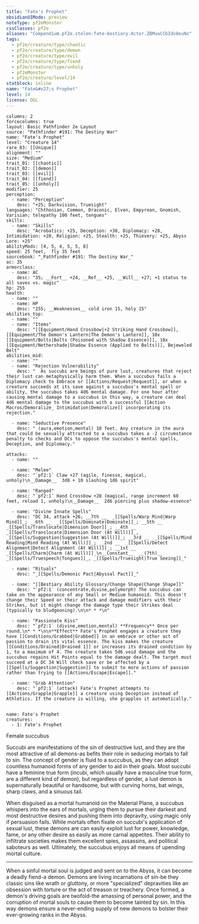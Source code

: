 ```yaml
---
title: "Fate's Prophet"
obsidianUIMode: preview
noteType: pf2eMonster
cssClasses: pf2e
aliases: "Compendium.pf2e.stolen-fate-bestiary.Actor.ZBMuaCCbIdv8euNx" 
tags:
  - pf2e/creature/type/chaotic
  - pf2e/creature/type/demon
  - pf2e/creature/type/evil
  - pf2e/creature/type/fiend
  - pf2e/creature/type/unholy
  - pf2eMonster
  - pf2e/creature/level/14
statblock: inline
name: "Fate&#x27;s Prophet"
level: 14
license: OGL
---
```


```statblock
columns: 2
forcecolumns: true
layout: Basic Pathfinder 2e Layout
source: "Pathfinder #191: The Destiny War"
name: "Fate's Prophet"
level: "Creature 14"
rare_03: [[Unique]]
alignment: ""
size: "Medium"
trait_01: [[chaotic]]
trait_02: [[demon]]
trait_03: [[evil]]
trait_04: [[fiend]]
trait_05: [[unholy]]
modifier: 25
perception:
  - name: "Perception"
    desc: "+25; Darkvision, Truesight"
languages: "Chthonian, Common, Draconic, Elven, Empyrean, Gnomish, Varisian; telepathy 100 feet, tongues"
skills:
  - name: "Skills"
    desc: "Acrobatics: +25, Deception: +30, Diplomacy: +28, Intimidation: +28, Religion: +25, Stealth: +25, Thievery: +25, Abyss Lore: +25"
abilityMods: [4, 5, 4, 5, 5, 8]
speed: 25 feet,  fly 35 feet
sourcebook: "_Pathfinder #191: The Destiny War_"
ac: 35
armorclass:
  - name: AC
    desc: "35; __Fort__ +24, __Ref__ +25, __Will__ +27; +1 status to all saves vs. magic"
hp: 255
health:
  - name: ""
  - name: HP
    desc: "255; __Weaknesses__ cold iron 15, holy 15"
abilities_top:
  - name: ""
  - name: "Items"
    desc: "[[Equipment/Hand Crossbow|+2 Striking Hand Crossbow]], [[Equipment/The Demon's Lantern|The Demon's Lantern]], 10x [[Equipment/Bolts|Bolts (Poisoned with Shadow Essence)]], 10x [[Equipment/Nethershade|Shadow Essence (Applied to Bolts)]], Bejeweled Belt"
abilities_mid:
  - name: ""
  - name: "Rejection Vulnerability"
    desc: "  As succubi are beings of pure lust, creatures that reject their lust can metaphysically harm them. When a succubus fails a Diplomacy check to Embrace or [[Actions/Request|Request]], or when a creature succeeds at its save against a succubus's mental spell or ability, the succubus takes 4d6 mental damage. For one hour after causing mental damage to a succubus in this way, a creature can deal 4d6 mental damage to the succubus with a successful [[Action Macros/Demoralize_ Intimidation|Demoralize]] incorporating its rejection."

  - name: "Seductive Presence"
    desc: " (aura,emotion,mental) 10 feet. Any creature in the aura that could be sexually attracted to a succubus takes a -2 circumstance penalty to checks and DCs to oppose the succubus's mental spells, Deception, and Diplomacy."

attacks:
  - name: ""

  - name: "Melee"
    desc: "`pf2:1` Claw +27 (agile, finesse, magical, unholy)\n__Damage__  3d8 + 10 slashing 1d6 spirit"

  - name: "Ranged"
    desc: "`pf2:1` Hand Crossbow +28 (magical, range increment 60 feet, reload 1, unholy)\n__Damage__  2d6 piercing plus shadow-essence"

  - name: "Divine Innate Spells"
    desc: "DC 34, attack +26; __7th __  _[[Spells/Warp Mind|Warp Mind]]_; __6th __  _[[Spells/Dominate|Dominate]]_; __5th __  _[[Spells/Translocate|Dimension Door]]_; __4th __  _[[Spells/Translocate|Dimension Door (At Will)]]_, _[[Spells/Suggestion|Suggestion (At Will)]]_; __3rd __  _[[Spells/Mind Reading|Mind Reading (At Will)]]_; __2nd __  _[[Spells/Detect Alignment|Detect Alignment (At Will)]]_; __1st __  _[[Spells/Charm|Charm (At Will)]]_\n__Constant__  __(7th)__ _[[Spells/Truespeech|Tongues]]_, _[[Spells/Truesight|True Seeing]]_"

  - name: "Rituals"
    desc: "_[[Spells/Demonic Pact|Abyssal Pact]]_"

  - name: "[[Bestiary Ability Glossary/Change Shape|Change Shape]]"
    desc: "`pf2:1` (concentrate,divine,polymorph) The succubus can take on the appearance of any Small or Medium humanoid. This doesn't change their Speed or their attack and damage modifiers with their Strikes, but it might change the damage type their Strikes deal (typically to bludgeoning).\n\n* * *\n"

  - name: "Passionate Kiss"
    desc: "`pf2:1` (divine,emotion,mental) **Frequency** Once per round.\n* * *\n\n**Effect** Fate's Prophet engages a creature they have [[Conditions/Grabbed|Grabbed]] in an embrace or other act of passion to drain its vital essence. The kiss makes the creature [[Conditions/Drained|Drained 1]] or increases its drained condition by 1, to a maximum of 4. The creature takes 5d6 void damage and the succubus regains Hit Points equal to the damage dealt. The target must succeed at a DC 34 Will check save or be affected by a [[Spells/Suggestion|Suggestion]] to submit to more actions of passion rather than trying to [[Actions/Escape|Escape]]."

  - name: "Grab Attention"
    desc: "`pf2:1` (attack) Fate's Prophet attempts to [[Actions/Grapple|Grapple]] a creature using Deception instead of Athletics. If the creature is willing, she grapples it automatically."
 
```

```encounter-table
name: Fate's Prophet
creatures:
  - 1: Fate's Prophet
```


Female succubus

Succubi are manifestations of the sin of destructive lust, and they are the most attractive of all demons-as befits their role in seducing mortals to fall to sin. The concept of gender is fluid to a succubus, as they can adopt countless humanoid forms of any gender to aid in their goals. Most succubi have a feminine true form (incubi, which usually have a masculine true form, are a different kind of demon), but regardless of gender, a lust demon is supernaturally beautiful or handsome, but with curving horns, bat wings, sharp claws, and a sinuous tail.

When disguised as a mortal humanoid on the Material Plane, a succubus whispers into the ears of mortals, urging them to pursue their darkest and most destructive desires and pushing them into depravity, using magic only if persuasion fails. While mortals often fixate on succubi's application of sexual lust, these demons are can easily exploit lust for power, knowledge, fame, or any other desire as easily as more carnal appetites. Their ability to infiltrate societies makes them excellent spies, assassins, and political saboteurs as well. Ultimately, the succubus enjoys all means of upending mortal culture.

* * *

When a sinful mortal soul is judged and sent on to the Abyss, it can become a deadly fiend-a demon. Demons are living incarnations of sin-be they classic sins like wrath or gluttony, or more "specialized" depravities like an obsession with torture or the act of treason or treachery. Once formed, a demon's driving goals are twofold-the amassing of personal power, and the corruption of mortal souls to cause them to become tainted by sin. In this way demons ensure a never-ending supply of new demons to bolster their ever-growing ranks in the Abyss.
